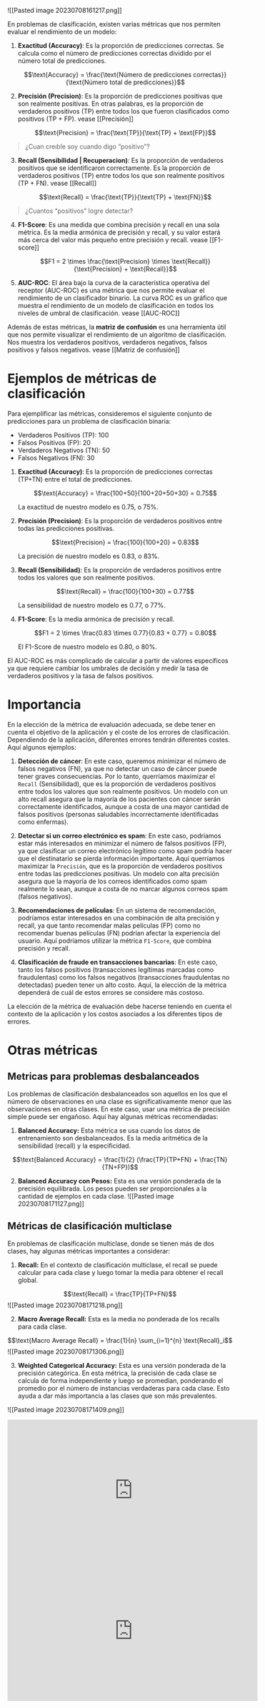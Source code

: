 ![[Pasted image 20230708161217.png]]

En problemas de clasificación, existen varias métricas que nos permiten evaluar el rendimiento de un modelo:

1. **Exactitud (Accuracy)**: Es la proporción de predicciones correctas. Se calcula como el número de predicciones correctas dividido por el número total de predicciones.

   $$\text{Accuracy} = \frac{\text{Número de predicciones correctas}}{\text{Número total de predicciones}}$$

2. **Precisión (Precision)**: Es la proporción de predicciones positivas que son realmente positivas. En otras palabras, es la proporción de verdaderos positivos (TP) entre todos los que fueron clasificados como positivos (TP + FP). vease [[Precisión]]

   $$\text{Precision} = \frac{\text{TP}}{\text{TP} + \text{FP}}$$
> ¿Cuan creıble soy cuando digo “positivo”?

3. **Recall (Sensibilidad | Recuperacion)**: Es la proporción de verdaderos positivos que se identificaron correctamente. Es la proporción de verdaderos positivos (TP) entre todos los que son realmente positivos (TP + FN). vease [[Recall]]

   $$\text{Recall} = \frac{\text{TP}}{\text{TP} + \text{FN}}$$
> ¿Cuantos “positivos” logre detectar?

4. **F1-Score**: Es una medida que combina precisión y recall en una sola métrica. Es la media armónica de precisión y recall, y su valor estará más cerca del valor más pequeño entre precisión y recall. vease [[F1-score]]

   $$F1 = 2 \times \frac{\text{Precision} \times \text{Recall}}{\text{Precision} + \text{Recall}}$$

5. **AUC-ROC**: El área bajo la curva de la característica operativa del receptor (AUC-ROC) es una métrica que nos permite evaluar el rendimiento de un clasificador binario. La curva ROC es un gráfico que muestra el rendimiento de un modelo de clasificación en todos los niveles de umbral de clasificación. vease [[AUC-ROC]]

Además de estas métricas, la **matriz de confusión** es una herramienta útil que nos permite visualizar el rendimiento de un algoritmo de clasificación. Nos muestra los verdaderos positivos, verdaderos negativos, falsos positivos y falsos negativos. vease [[Matriz de confusión]]

# Ejemplos de métricas de clasificación

Para ejemplificar las métricas, consideremos el siguiente conjunto de predicciones para un problema de clasificación binaria:

- Verdaderos Positivos (TP): 100
- Falsos Positivos (FP): 20
- Verdaderos Negativos (TN): 50
- Falsos Negativos (FN): 30

1. **Exactitud (Accuracy)**: Es la proporción de predicciones correctas (TP+TN) entre el total de predicciones.

   $$\text{Accuracy} = \frac{100+50}{100+20+50+30} = 0.75$$

   La exactitud de nuestro modelo es 0.75, o 75%.

2. **Precisión (Precision)**: Es la proporción de verdaderos positivos entre todas las predicciones positivas.

   $$\text{Precision} = \frac{100}{100+20} = 0.83$$

   La precisión de nuestro modelo es 0.83, o 83%.

3. **Recall (Sensibilidad)**: Es la proporción de verdaderos positivos entre todos los valores que son realmente positivos.

   $$\text{Recall} = \frac{100}{100+30} = 0.77$$

   La sensibilidad de nuestro modelo es 0.77, o 77%.

4. **F1-Score**: Es la media armónica de precisión y recall.

   $$F1 = 2 \times \frac{0.83 \times 0.77}{0.83 + 0.77} = 0.80$$

   El F1-Score de nuestro modelo es 0.80, o 80%.

El AUC-ROC es más complicado de calcular a partir de valores específicos ya que requiere cambiar los umbrales de decisión y medir la tasa de verdaderos positivos y la tasa de falsos positivos.

# Importancia

En la elección de la métrica de evaluación adecuada, se debe tener en cuenta el objetivo de la aplicación y el coste de los errores de clasificación. Dependiendo de la aplicación, diferentes errores tendrán diferentes costes. Aquí algunos ejemplos:

1. **Detección de cáncer**: En este caso, queremos minimizar el número de falsos negativos (FN), ya que no detectar un caso de cáncer puede tener graves consecuencias. Por lo tanto, querríamos maximizar el `Recall` (Sensibilidad), que es la proporción de verdaderos positivos entre todos los valores que son realmente positivos. Un modelo con un alto recall asegura que la mayoría de los pacientes con cáncer serán correctamente identificados, aunque a costa de una mayor cantidad de falsos positivos (personas saludables incorrectamente identificadas como enfermas).

2. **Detectar si un correo electrónico es spam**: En este caso, podríamos estar más interesados en minimizar el número de falsos positivos (FP), ya que clasificar un correo electrónico legítimo como spam podría hacer que el destinatario se pierda información importante. Aquí querríamos maximizar la `Precisión`, que es la proporción de verdaderos positivos entre todas las predicciones positivas. Un modelo con alta precisión asegura que la mayoría de los correos identificados como spam realmente lo sean, aunque a costa de no marcar algunos correos spam (falsos negativos).

3. **Recomendaciones de películas**: En un sistema de recomendación, podríamos estar interesados en una combinación de alta precisión y recall, ya que tanto recomendar malas películas (FP) como no recomendar buenas películas (FN) podrían afectar la experiencia del usuario. Aquí podríamos utilizar la métrica `F1-Score`, que combina precisión y recall.

4. **Clasificación de fraude en transacciones bancarias**: En este caso, tanto los falsos positivos (transacciones legítimas marcadas como fraudulentas) como los falsos negativos (transacciones fraudulentas no detectadas) pueden tener un alto costo. Aquí, la elección de la métrica dependerá de cuál de estos errores se considere más costoso.

La elección de la métrica de evaluación debe hacerse teniendo en cuenta el contexto de la aplicación y los costos asociados a los diferentes tipos de errores.

# Otras métricas

## Metricas para problemas desbalanceados

Los problemas de clasificación desbalanceados son aquellos en los que el número de observaciones en una clase es significativamente menor que las observaciones en otras clases. En este caso, usar una métrica de precisión simple puede ser engañoso. Aquí hay algunas métricas recomendadas:

1. **Balanced Accuracy:** Esta métrica se usa cuando los datos de entrenamiento son desbalanceados. Es la media aritmética de la sensibilidad (recall) y la especificidad. 

$$\text{Balanced Accuracy} = \frac{1}{2} (\frac{TP}{TP+FN} + \frac{TN}{TN+FP})$$

2. **Balanced Accuracy con Pesos:** Esta es una versión ponderada de la precisión equilibrada. Los pesos pueden ser proporcionales a la cantidad de ejemplos en cada clase.
   ![[Pasted image 20230708171127.png]]

## Métricas de clasificación multiclase

En problemas de clasificación multiclase, donde se tienen más de dos clases, hay algunas métricas importantes a considerar:

1. **Recall:** En el contexto de clasificación multiclase, el recall se puede calcular para cada clase y luego tomar la media para obtener el recall global. 

$$\text{Recall} = \frac{TP}{TP+FN}$$
![[Pasted image 20230708171218.png]]

2. **Macro Average Recall:** Esta es la media no ponderada de los recalls para cada clase.

$$\text{Macro Average Recall} = \frac{1}{n} \sum_{i=1}^{n} \text{Recall}_i$$
![[Pasted image 20230708171306.png]]

3. **Weighted Categorical Accuracy:** Esta es una versión ponderada de la precisión categórica. En esta métrica, la precisión de cada clase se calcula de forma independiente y luego se promedian, ponderando el promedio por el número de instancias verdaderas para cada clase. Esto ayuda a dar más importancia a las clases que son más prevalentes.
   
![[Pasted image 20230708171409.png]]


<iframe width="560" height="315" src="https://www.youtube.com/embed/yEw9oDdJkT0" title="YouTube video player" frameborder="0" allow="accelerometer; autoplay; clipboard-write; encrypted-media; gyroscope; picture-in-picture; web-share" allowfullscreen></iframe>

<iframe width="560" height="315" src="https://www.youtube.com/embed/eSo2wvx-gTc" title="YouTube video player" frameborder="0" allow="accelerometer; autoplay; clipboard-write; encrypted-media; gyroscope; picture-in-picture; web-share" allowfullscreen></iframe>